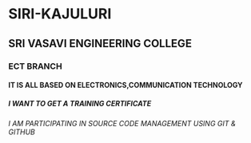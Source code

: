 # SIRI-KAJULURI
## SRI VASAVI ENGINEERING COLLEGE
### ECT BRANCH
#### IT IS ALL BASED ON ELECTRONICS,COMMUNICATION TECHNOLOGY
##### I WANT TO GET A TRAINING CERTIFICATE
###### I AM PARTICIPATING IN SOURCE CODE MANAGEMENT USING GIT & GITHUB

